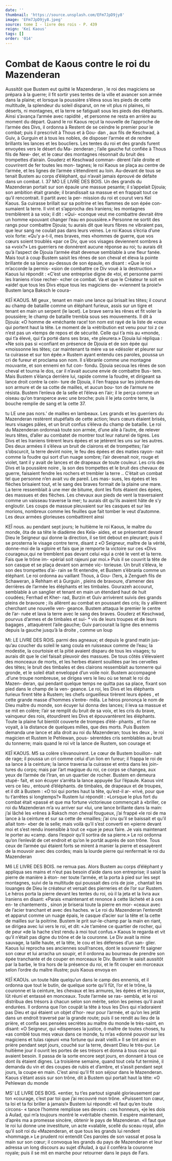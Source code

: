 ```yaml
---
date: ''
thumbnail: 'https://source.unsplash.com/EFm7JpD9jy8'
image: 'EFm7JpD9jy8.jpeg'
source: tome I - livre des rois - P. 439
reign: 'Keï Kaous'
tags: []
order: '014'
---
```


# Combat de Kaous contre le roi du Mazenderan

Aussitôt que Bustem eut quitté le Mazenderan , le roi des magiciens se prépara à la guerre; il fit sortir
yses tentes de la ville et avancer son armée dans la plaine; et lorsque la poussière s’éleva sous les pieds
de cette multitude, la splendeur du soleil disparut, on ne vit plus ni plaines, ni déserts, ni montagnes,
et la terre se fatiguait sous les pieds des éléphants. Ainsi s’avança l’armée avec rapidité , et personne ne
resta en arrière au moment du départ. Quand le roi Kaous reçut la nouvelle de l’approche de l’armée des
Divs, il ordonna à Restent de se ceindre le premier pour le combat; puis il prescrivit à Thous et à Gou- dan , aux fils de Keschwad, à Guiv, à Gurguin et à tous les nobles, de disposer l’armée et de rendre brillants les lances et les boucliers. Les tentes du roi et des grands furent envoyées vers le désert du Ma- zenderan ; l’aile gauche fut confiée à Thous fils de New-
der, et le cœur des montagnes résonnait du bruit des trompettes d’airain. Gouderz et Keschwad comman- dèrent l’aile droite et couvrirent de fer toutes les mon- tagnes; le roi Kaous se plaça au centre de l’armée, et
les lignes de l’armée s’étendirent au loin. Au-devant
de tous se tenait Bustem au corps d’éléphant, qui n’avait jamais éprouvé de défaite dans un combat.
l. 37
MO LE LIVRE DES BOIS.
Un des grands du Mazenderan portait sur son
épaule une massue pesante; il s’appelait Djouia; son ambition était grande; il brandissait sa massue et en frappait tout ce qu’il rencontrait. Il partit avec la per- mission du roi et courut vers Keï Kaous. Sa cuirasse brillait sur sa poitrine et les flammes de son épée con- sumaient la terre. Il vint et s’approcha des Iraniens; les montagnes tremblèrent à sa voix; il dit : «Qui- «conque veut me combattre devrait être un homme «pouvant changer l’eau en poussière.» Personne ne
sortit des rangs pour combattre Djouia; tu aurais dit que leurs fibres ne vibraient pas, que leur sang ne coulait pas dans leurs veines. Le roi Kaous s’écria
d’une voix forte: «Qu’y a-t-il, mes braves, mes «hommes de guerre, que vos cœurs soient troublés
«par ce Div, que vos visages deviennent sombres à sa «voix?» Les guerriers ne donnèrent aucune réponse
au roi; tu aurais dit qu’à l’aspect de Djouia l’armée
était devenue semblable à une fleur fanée. Mais tout
à coup Bustem saisit les rênes de son cheval et éleva
la pointe brillante de sa lance au-dessus de son épaule, en disant : «Que le roi m’accorde la permis-
«sion de combattre ce Div voué à la destruction.»
Kaous lui répondit : «C’est une entreprise digne de
«toi, et personne parmi les Iraniens n’ose recher- «cher ce combat. Va et que le Créateur te soit en «aide! que tous les Divs etque tous les magiciens de- «viennent ta proie!» Bustem lança Baksch le coura-

KEÎ KAOUS. Ml geux , tenant en main une lance qui brisait les têtes;
il courut au champ de bataille comme un éléphant furieux, assis sur un tigre et tenant en main un serpent (le lacet). Le brave serra les rênes et fit voler la poussière; le champ de bataille trembla sous ses mouvements. Il dit à Djouia: «O homme de «méchante race! ton nom est rayé de la liste de «ceux qui portent haut la tête. Le moment de la «rétribution est venu pour toi z ce n’est pas un
«temps de repos et de sécurité. Celle qui t’a mis au
«monde, qui t’a élevé, qui t’a porté dans ses bras,
«te pleurera.» Djouia lui répliqua : «Ne sois pas si «confiant en présence de Djouia et de son épée qui «moissonne les têtes; car maintenant ta mère va se «désoler et pleurer sur ta cuirasse et sur ton épée.»
Rustem ayant entendu ces paroles, poussa un cri de fureur et proclama son nom. Il s’ébranle comme
une montagne mouvante, et son ennemi en fut con- fondu. Djouia secoua les rênes de son cheval et tourna
le dos, car il n’avait aucune envie de combattre Bus- tem. Mais Bustem s’élança derrière lui, rapide comme
la foudre, et dirigeant sa lance droit contre la cein- ture de Djouia, il l’en frappa sur les jointures de
son armure et de sa cotte de mailles, et aucun bou- ton de l’armure ne résista. Bustem l’enleva de la
selle et l’éleva en l’air; il le perça comme un oiseau
qu’on transperce avec une broche; puis il le jeta contre terre, la bouche remplie de sang et la cette 37.

tu LE une pas nors.’
de mailles en lambeaux. Les grands et les guerriers du Mazenderan restèrent stupéfaits de cette action; leurs cœurs étaient brisés, leurs visages pâles, et un
bruit confus s’éleva du champ de bataille. Le roi du Mazenderan ordonnaà toute son armée, d’une aile à
l’autre, de relever leurs têtes, d’aller au combatet de
montrer tout leur naturel de tigres. Les Divs et les Iraniens tirèrent leurs épées et se jetèrent les uns
sur les autres. Des deux armées il s’éleva un bruit
de clairons et de trompettes; l’air s’obscurcit, la terre
devint noire, le feu des épées et des maties rayon-
nait comme la foudre qui sort d’un nuage sombre; l’air devenait noir, rouge et violet, tant il y avait
de lances et de drapeaux de toute couleur. Les cris des Divs et la poussière noire , la son des trompettes et le bruit des chevaux de guerre, faisaient fendre les rochers et trembler la terre .. C’était un combat
tel que personne n’en avait vu de pareil. Les mas-
sues, les épées et les flèches brisaient tout, et le sang
des braves formait de la plaine une mare. La terre
ressemblait à une mer de bitume, dont les flots étaient des épées, des massues et des flèches. Les
chevaux aux pieds de vent la traversaient comme un vaisseau traverse la mer; tu aurais dit qu’ils avaient hâte de s’y engloutir. Les coups de massue pleuvaient
sur les casques et sur les morions, nombreux comme les feuilles que fait tomber le veut d’automne.
Les deux armées glorieuses combattirent ainsi

KEÎ nous. au pendant sept jours; le huitième le roi Kaous, le
maître du monde, ôta de sa tête le diadème des Keîa-
aides, et se présentant devant Dieu le Seigneur qui donne la direction, il se tint debout en pleurant; puis il se prosterna le visage contre terre, disant z «O Seigneur, maître de la vérité, donne-moi de la
«gloire et fais que je remporte la victoire sur ces «Divs courageux,qui ne tremblent pas devant celui «qui a créé le vent et la terre. Fais que le trône im-
«périal soit rajeuni par moi.» Puis il se couvrit la
tête de son casque et se plaça devant son armée vic- torieuse. Un bruit s’éleva, le son des trompettes d’ai-
rain se fit entendre, et Bustem s’ébranla comme un éléphant. Le roi ordonna au vaillant Thous, à Gou-
(1ers, à Zengueh fils de Schaweran, à Rehham et à Gurguin , pleins de bravoure, d’amener des derrières
de l’armée les éléphants et les timbales. Gourazeh
accourut, semblable à un sanglier et tenant en main un étendard haut de huit coudées; Ferrhad et Kher-
rad, Burzin et Guiv arrivèrent suivis des grands pleins de bravoure ; ils allèrent au combat en poussant des cris; ils y allèrent cherchant une nouvelle ven- geance. Bustem attaqua le premier le centre de l’ar- ruée et lava la terre avec le sang des braves. Gouderz
et Keschwad, pourvus d’armes et de timbales et sui- \* vis de leurs troupes et de leurs bagages , attaquèrent l’aile gauche; Guiv parcourait la ligne des ennemis depuis la gauche jusqu’à la droite , comme un loup

Ml: LE LIVRE DES ROIS.
parmi des agneaux; et depuis le grand matin jus- qu’au coucher du soleil le sang coula en ruisseaux comme de l’eau; la modestie, la courtoisie et la pitié avaient disparu de tous les visages; tu aurais dit que le ciel faisait pleuvoir des massues. De tous côtés s’élevaient des monceaux de morts, et les herbes étaient souillées par les cervelles des têtes; le bruit
des timbales et des clairons ressemblait au tonnerre qui gronde, et le soleil était enveloppé d’un voile
noir. Bustem accompagné .d’une troupe nombreuse,
se dirigea vers le lieu où se tenait le roi du Mazen- deran, qui pendant quelque temps ne quitta pas sa place, fixant son pied dans le champ de la ven- geance. Le roi, les Divs et les éléphants furieux firent tête à Rustem; les chefs orgueilleux tirèrent leurs épées , et cette grande masse d’hommes s’entre-
mêla. Le héros prononça le nom de Dieu maître du monde, son écuyer lui donna des lances; il leva sa massue et se mit en colère; l’air se remplit du bruit
de sa voix, et les cris du brave, vainqueur des rois, étourdirent les Divs et épouvantèrent les éléphants.
Toute la plaine fut bientôt couverte de trompes d’élé-
phants , et l’on ne voyait, à la distance de quelques
milles, que des morts. Puis Bustem demanda une lance et alla droit au roi du Mazenderan; tous les deux , le roi magicien et Rustem le Pehlewan, pous- sèrentdes cris semblables au bruit du tonnerre; mais quand le roi vit la lance de Rustem, son courage et

KEÎ KAOUS. M5 sa colère s’évanouirent. Le cœur de Bustem bouillon-
nait de rage; il poussa un cri comme celui d’un lion
en fureur; il frappa le roi de sa lance à la ceinture;
la lance traversa la cuirasse et entra dans les join-
tures du corps; mais par l’art magique du roi, ce
corps se changea, aux yeux de l’armée de l’lran, en
un quartier de rocher. Bustem en demeura stupé-
fait, et son écuyer s’arrêta la lance appuyée Sur l’épaule. Kaous vint vers ce lieu , entouré d’éléphants.
de timbales, de drapeaux et de troupes, et il dit à Bustem : «O toi qui portes haut la tête, qu’est-il ar- «rivé, pour que tu t’arrêtes si longtemps?» Rustem
lui répondit : «Lorsque le plus fort du combat était «passé et que ma fortune victorieuse commençait à «briller, ce roi du Mazenderan m’a vu arriver sur «lui, une lance brillante dans la main: j’ai lâché les
«rênes à Raksch mon cheval fougueux, j’ai frappé
«le roi de ma lance à la ceinture et sur sa cette de «mailles; j’ai cru qu’il se baissait et qu’il allait tom-
«ber de la selle; mais voilà qu’il s’est converti en
«pierre devant moi et s’est rendu insensible à tout ce «que je peux faire. Je vais maintenant le porter au «camp. dans l’espoir qu’il sortira de sa pierre.»
Le roi ordonna qu’on l’enlevât de cet endroit et
qu’on le portât auprès de son trône. Tous ceux de
l’armée qui étaient forts se mirent à manier la pierre
et essayèrent de la mouvoir avec des cordes; mais la lourde pierre qui renfermait le roi du Mazenderan

M6 LE LIVRE DES BOIS.
ne remua pas. Alors Bustem au corps d’éléphant y
appliqua ses mains et n’eut pas besoin d’aide dans
son entreprise; il saisit la pierre de manière à éton-
ner toute l’armée, et la porta à pied sur les sept montagnes, suivi de la multitude qui poussait des cris de joie , chantait les louanges de Dieu le créateur
et versait des pierreries et de l’or sur Rustem. Le héros porta la pierre devant les tentes du roi, où il
la jeta et la livra aux Iraniens en disant: «Parais «maintenant et renonce à cette lâcheté et à ces en-
te chantements , sinon je briserai toute la pierre en mor- «ceaux avec de l’acier tranchant et avec des haches. w
Le roi du Mazenderan l’entendit et apparut comme un nuage épais, le casque d’acier sur la tête et la cette
de mailles sur la poitrine. Bustem le prit sur-le-champ
par la main en riant, se dirigea avec lui vers le roi, et dit: «Je t’amène ce quartier de rocher, qui de peur
«de la hache s’est rendu à moi tout confus.» Kaous
le regarda et vit qu’il n’était pas digne du trône et de
la couronne. Le Div avait la mine sauvage, la taille haute, et la tête, le cou et les défenses d’un san-
glier. Kaous lui reprocha ses anciennes soull’rances, dont le souvenir fit saigner son cœur et lui arracha un soupir, et il ordonna au bourreau de prendre
son épée tranchante et de couper en morceaux le Div. Bustem le saisit aussitôt par la barbe, le tira hors de la présence du roi, et le fit couper en morceaux selon l’ordre du maître illustre; puis Kaous envoya en

KEÎ KAOUs. un toute hâte quelqu’un dans le camp des ennemis, et il
ordonna que tout le butin, de quelque sorte qu’il fût, l’or et le trône, la couronne et la ceinture, les chevaux et les armures, les épées et les joyaux, lût réuni et entassé en monceaux. Toute l’armée se ras- sembla, et le roi distribua des trésors à chacun selon son mérite, selon les peines qu’il avait endurées. Il ordonna que l’on coupât la tête à tous les Divs qui n’adoraient pas Dieu et qui étaient un objet d’hor-
reur pour l’armée, et qu’on les jetât dans un endroit
traversé par la grande route; puis il se rendit au lieu de la prière, et confia ses pensées secrètes au maître
du monde le très-saint, en disant: «O Seigneur, qui «dispenses la justice, ô maître de toutes choses, tu
«as comblé tous mes vœux dans ce monde, tu m’as
«donné pouvoir sur les magiciens et tulas rajeuni «ma fortune qui avait vieilli.» Il se tint ainsi en prière pendant sept jours, couché sur la terre, devant Dieu le très-pur. Le huitième jour il ouvrit les portes de ses trésors et donna à tous ceux qui avaient besoin. Il passa de la sorte encore sept jours, en donnant à tous ce dont ils étaient dignes. La troisième semaine, quand tout cela fut terminé, il
demanda du vin et des coupes de rubis et d’ambre, et s’assit pendant sept jours, la coupe en main. C’est ainsi qu’il fit son séjour dans le Mazenderan.
Kaous s’étant assis sur son trône, dit à Bustem
qui portait haut la tête: «O Pehlewan du monde

MS’ LE LIVRE DES BOIS.
«entier, tu t’es partout signalé glorieusement par ton «courage, c’est par toi que j’ai recouvré mon trône.
«Puissent ton cœur, ta loi et ta foi briller à jamais!» Bustem lui répondit: «Il faut qu’en toute circons-
« tance l’homme remplisse ses devoirs : ces honneurs,
«je les dois à Aulad, qui m’a toujours montré le «véritable chemin. Il espère maintenant, d’après ma
a promesse sincère, obtenir le pays de Mazenderan. «Il faut que le roi lui donne une investiture, un acte «valable, scellé du sceau royal, afin qu’il soit roi du «Mazenderan, et que tous les grands lui rendent «hommage.» Le prudent roi entendit Ces paroles de son vassal et posa la main sur son cœur; il convoqua
les grands du pays de Mazenderan et leur adressa un long discours au sujet d’Aulad, à qui il conféra
la couronne royale; puis il se mit en marche pour retourner dans le pays de Fars.
